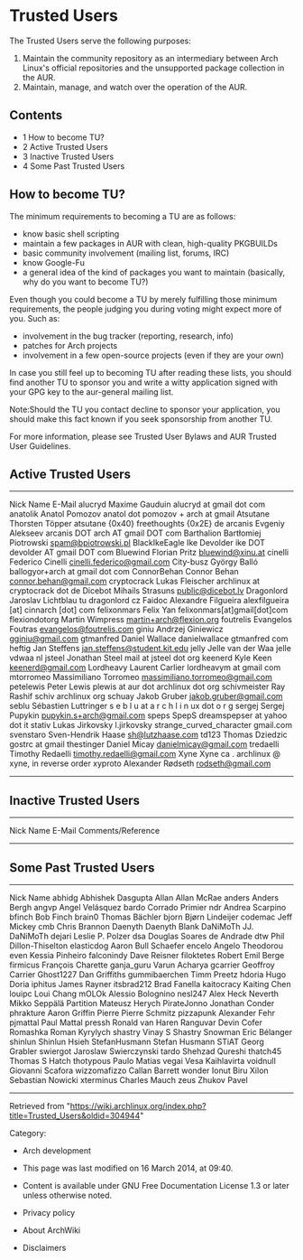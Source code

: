 Trusted Users
=============

The Trusted Users serve the following purposes:

1.  Maintain the community repository as an intermediary between Arch
    Linux's official repositories and the unsupported package collection
    in the AUR.
2.  Maintain, manage, and watch over the operation of the AUR.

Contents
--------

-   1 How to become TU?
-   2 Active Trusted Users
-   3 Inactive Trusted Users
-   4 Some Past Trusted Users

How to become TU?
-----------------

The minimum requirements to becoming a TU are as follows:

-   know basic shell scripting
-   maintain a few packages in AUR with clean, high-quality PKGBUILDs
-   basic community involvement (mailing list, forums, IRC)
-   know Google-Fu
-   a general idea of the kind of packages you want to maintain
    (basically, why do you want to become TU?)

  
 Even though you could become a TU by merely fulfilling those minimum
requirements, the people judging you during voting might expect more of
you. Such as:

-   involvement in the bug tracker (reporting, research, info)
-   patches for Arch projects
-   involvement in a few open-source projects (even if they are your
    own)

  
 In case you still feel up to becoming TU after reading these lists, you
should find another TU to sponsor you and write a witty application
signed with your GPG key to the aur-general mailing list.

Note:Should the TU you contact decline to sponsor your application, you
should make this fact known if you seek sponsorship from another TU.

For more information, please see Trusted User Bylaws and AUR Trusted
User Guidelines.

Active Trusted Users
--------------------

  --------------- ----------------------- ------------------------------------------------
  Nick            Name                    E-Mail
  alucryd         Maxime Gauduin          alucryd at gmail dot com
  anatolik        Anatol Pomozov          anatol dot pomozov + arch at gmail
  Atsutane        Thorsten Töpper         atsutane {0x40} freethoughts {0x2E} de
  arcanis         Evgeniy Alekseev        arcanis DOT arch AT gmail DOT com
  Barthalion      Bartłomiej Piotrowski   spam@bpiotrowski.pl
  BlackIkeEagle   Ike Devolder            ike DOT devolder AT gmail DOT com
  Bluewind        Florian Pritz           bluewind@xinu.at
  cinelli         Federico Cinelli        cinelli.federico@gmail.com
  City-busz       György Balló            ballogyor+arch at gmail dot com
  ConnorBehan     Connor Behan            connor.behan@gmail.com
  cryptocrack     Lukas Fleischer         archlinux at cryptocrack dot de
  Dicebot         Mihails Strasuns        public@dicebot.lv
  Dragonlord      Jaroslav Lichtblau      tu dragonlord cz
  Faidoc          Alexandre Filgueira     alexfilgueira [at] cinnarch [dot] com
  felixonmars     Felix Yan               felixonmars[at]gmail[dot]com
  flexiondotorg   Martin Wimpress         martin+arch@flexion.org
  foutrelis       Evangelos Foutras       evangelos@foutrelis.com
  giniu           Andrzej Giniewicz       gginiu@gmail.com
  gtmanfred       Daniel Wallace          danielwallace gtmanfred com
  heftig          Jan Steffens            jan.steffens@student.kit.edu
  jelly           Jelle van der Waa       jelle vdwaa nl
  jsteel          Jonathan Steel          mail at jsteel dot org
  keenerd         Kyle Keen               keenerd@gmail.com
  Lordheavy       Laurent Carlier         lordheavym at gmail com
  mtorromeo       Massimiliano Torromeo   massimiliano.torromeo@gmail.com
  petelewis       Peter Lewis             plewis at aur dot archlinux dot org
  schivmeister    Ray Rashif              schiv archlinux org
  schuay          Jakob Gruber            jakob.gruber@gmail.com
  seblu           Sébastien Luttringer    s е b l u at a r c h l і n ux dot o r g
  sergej          Sergej Pupykin          pupykin.s+arch@gmail.com
  speps           SpepS                   dreamspepser at yahoo dot it
  stativ          Lukas Jirkovsky         l.jirkovsky strange_curved_character gmail.com
  svenstaro       Sven-Hendrik Haase      sh@lutzhaase.com
  td123           Thomas Dziedzic         gostrc at gmail
  thestinger      Daniel Micay            danielmicay@gmail.com
  tredaelli       Timothy Redaelli        timothy.redaelli@gmail.com
  Xyne            Xyne                    ca . archlinux @ xyne, in reverse order
  xyproto         Alexander Rødseth       rodseth@gmail.com
  --------------- ----------------------- ------------------------------------------------

Inactive Trusted Users
----------------------

  ------ ------ -------- --------------------
  Nick   Name   E-Mail   Comments/Reference
  ------ ------ -------- --------------------

Some Past Trusted Users
-----------------------

  --------------- ---------------------------
  Nick            Name
  abhidg          Abhishek Dasgupta
  Allan           Allan McRae
  anders          Anders Bergh
  angvp           Angel Velásquez
  bardo           Corrado Primier
  ndr             Andrea Scarpino
  bfinch          Bob Finch
  brain0          Thomas Bächler
  bjorn           Bjørn Lindeijer
  codemac         Jeff Mickey
  cmb             Chris Brannon
  Daenyth         Daenyth Blank
  DaNiMoTh        JJ. DaNiMoTh
  dejari          Leslie P. Polzer
  dsa             Douglas Soares de Andrade
  dtw             Phil Dillon-Thiselton
  elasticdog      Aaron Bull Schaefer
  encelo          Angelo Theodorou
  even            Kessia Pinheiro
  falconindy      Dave Reisner
  filoktetes      Robert Emil Berge
  firmicus        François Charette
  ganja_guru      Varun Acharya
  gcarrier        Geoffroy Carrier
  Ghost1227       Dan Griffiths
  gummibaerchen   Timm Preetz
  hdoria          Hugo Doria
  iphitus         James Rayner
  itsbrad212      Brad Fanella
  kaitocracy      Kaiting Chen
  louipc          Loui Chang
  mOLOk           Alessio Bolognino
  nesl247         Alex Heck
  Neverth         Mikko Seppälä
  Partition       Mateusz Herych
  PirateJonno     Jonathan Conder
  phrakture       Aaron Griffin
  Pierre          Pierre Schmitz
  pizzapunk       Alexander Fehr
  pjmattal        Paul Mattal
  pressh          Ronald van Haren
  Ranguvar        Devin Cofer
  Romashka        Roman Kyrylych
  shastry         Vinay S Shastry
  Snowman         Eric Bélanger
  shinlun         Shinlun Hsieh
  StefanHusmann   Stefan Husmann
  STiAT           Georg Grabler
  swiergot        Jaroslaw Swierczynski
  tardo           Shehzad Qureshi
  thatch45        Thomas S Hatch
  thotypous       Paulo Matias
  vegai           Vesa Kaihlavirta
  voidnull        Giovanni Scafora
  wizzomafizzo    Callan Barrett
  wonder          Ionut Biru
  Xilon           Sebastian Nowicki
  xterminus       Charles Mauch
  zeus            Zhukov Pavel
  --------------- ---------------------------

Retrieved from
"https://wiki.archlinux.org/index.php?title=Trusted_Users&oldid=304944"

Category:

-   Arch development

-   This page was last modified on 16 March 2014, at 09:40.
-   Content is available under GNU Free Documentation License 1.3 or
    later unless otherwise noted.
-   Privacy policy
-   About ArchWiki
-   Disclaimers
